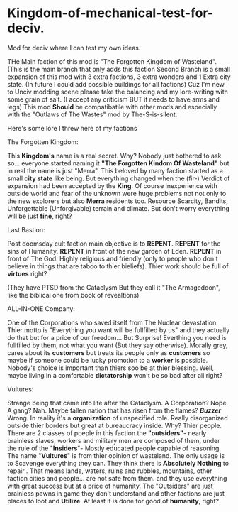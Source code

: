 # Kingdom-of-mechanical-test-for-deciv.
Mod for deciv where I can test my own ideas.

THe Main faction of this mod is "The Forgotten Kingdom of Wasteland". (This is the main branch that only adds this faction
Second Branch is a small expansion of this mod with 3 extra factions, 3 extra wonders and 1 Extra city state. (In future I could add possible buildings for all factions)
Cuz I'm new to Unciv modding scene please take the balancing and my lore-writing with some grain of salt. (I accept any criticism BUT it needs to have arms and legs)
This mod **Should** be compatibatile with other mods and especially with the "Outlaws of The Wastes" mod by The-S-is-silent.

Here's some lore I threw here of my factions

The Forgotten Kingdom:

This **Kingdom's** name is a real secret. Why? Nobody just bothered to ask so... everyone started naming it **"The Forgotten Kindom Of Wasteland"** but in real the name is just "Merra".
This beloved by many faction started as a small **city state** like being. But everything changed when the (fir-) Verdict of expansion had been accepted by the **King**.
Of course inexperience with outside world and fear of the unknown were huge problems not not only to the new explorers but also **Merra** residents too. 
Resource Scarcity, Bandits, Unforgettable (Unforgivable) terrain and climate. 
But don't worry everything will be just **fine**, right?

Last Bastion:

Post doomsday cult faction main objective is to **REPENT**. **REPENT** for the sins of Humanity. **REPENT** in front of the new garden of Eden.
**REPENT** in front of The God.
Highly religious and friendly (only to people who don't believe in things that are taboo to thier bieliefs).
Thier work should be full of **virtues** right?

(They have PTSD from the Cataclysm But they call it "The Armageddon", like the biblical one from book of revealtions)

ALL-IN-ONE Company:

One of the Corporations who saved itself from The Nuclear devastation. Thier motto is "Everything you want will be fullfilled by us" and they actually do that but for a price of our freedom... But Surprise! Everthing you need is fullfilled by them, not what you want (But they say otherwise). Morally grey, cares about its **customers** but treats its people only as **customers** so maybe if someone could be lucky promotion to a **worker** is possible. Nobody's choice is important than thiers soo be at thier blessing. Well, maybe living in a comfortable **dictatorship** won't be so bad after all right?

Vultures:

Strange being that came into life after the Cataclysm. A Corporation? Nope. A gang? Nah. Maybe fallen nation that has risen from the flames? ***Buzzer*** Wrong.
In reality it's a **organization** of unspecified role. Really disorganized outside thier borders but great at bureaucracy inside. Why? Thier people.
There are 2 classes of poeple in this faction the **"outsiders"**- nearly brainless slaves, workers and military men are composed of them, under the rule of the
"**Insiders**"- Mostly educated people capable of reasoning.  
The name "**Vultures**" is from thier opinion of wasteland. The only usage is to Scavenge everything they can. They think there is **Absolutely Nothing** to repair . That means lands, waters, ruins and rubbles, mountains, other faction cities and people... are not safe from them. and they use everything with great success but at a price of humanity. The "Outsiders" are just brainless pawns in game they don't understand and other factions are just places to loot and **Utilize**. At least it is done for good of **humanity**, right?
